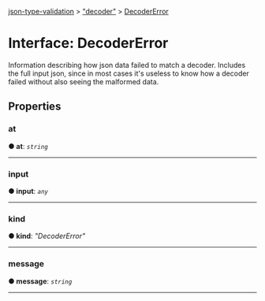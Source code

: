 [json-type-validation](../README.md) > ["decoder"](../modules/_decoder_.md) > [DecoderError](../interfaces/_decoder_.decodererror.md)



# Interface: DecoderError


Information describing how json data failed to match a decoder. Includes the full input json, since in most cases it's useless to know how a decoder failed without also seeing the malformed data.


## Properties
<a id="at"></a>

###  at

**●  at**:  *`string`* 






___

<a id="input"></a>

###  input

**●  input**:  *`any`* 






___

<a id="kind"></a>

###  kind

**●  kind**:  *"DecoderError"* 






___

<a id="message"></a>

###  message

**●  message**:  *`string`* 






___



